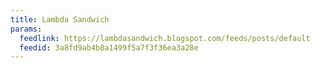 ```yaml
---
title: Lambda Sandwich
params:
  feedlink: https://lambdasandwich.blogspot.com/feeds/posts/default
  feedid: 3a8fd9ab4b8a1499f5a7f3f36ea3a28e
---
```

